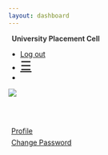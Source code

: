 ```yaml
---
layout: dashboard
---
```

   <nav>
      <div class="nav-wrapper white">
         <a onclick="window.location=window.location.origin+window.location.pathname" class="cursor_pointer brand-logo">
         <b class="center-hv">
         <img src="{{ site.baseurl }}/assets/images/jamia-logo.png" alt="" class="logo-img">
         <span class="upc_greeting" style="color:#333333;">
         &nbsp;University Placement Cell
         </span>
         </b>
         </a> 	
         <ul id="nav-mobile" class="right">
            <li class="hide1"><a href="#" onclick="sudoKill()">Log out</a></li>
            <li class="show1"><a href="#" onclick="side_nav_toggal()" style="font-size:25px;" data-target="slide-out" class="sidenav-trigger">☰</a></li>
            <li style="width:50px" class="hide1"></li>
         </ul>
      </div>
   </nav>
   <div id="body" class="row card white" style="margin-top:0;min-height:100vh;">
      <div class="col s12 m3 l3 center hide-on-small-only hide1 card1" style="height:100vh;" id="side-nav">
         <div id="side_user_setting_1">
            <a class="waves-effect waves-grey black-text" href="#!home" style="width:100%;height:55px">
               <div id="user_dp" class="row">
                  <div class="col s4 "><img class="circle" id="dp_desktop" src="#"></div>
                  <div class="col s7 left-align">
                     <p style="margin-top:6px"><span id="student_name"></span> <br><span style="font-size:11px"></span></p>
                  </div>
               </div>
            </a>
            <!-- -->
         </div>
         <br>
         <!-- <a class="waves-effect waves-grey black-text"  style="width:100%;height:40px">
            <div id="user_dp" class="row">
               <div class="col s12 left-align">
                  <p onclick="active_profile(1)"  style="margin:6px;text-decoration:under">Setting</p>
               </div>
            </div>
        </a> -->
            <div id="hidden_profile_settings_1" style="padding-left:30px;display:none;height:0px">
               <a class="waves-effect waves-grey black-text" href="#!profile_update" style="width:100%;height:40px">
                  <div id="user_dp" class="row">
                     <div class="col s12 left-align">
                        <p style="margin:6px;text-decoration:under">Profile</p>
                     </div>
                  </div>
               </a>
               <!-- <a class="waves-effect waves-grey black-text" href="#" style="width:100%;height:40px">
                  <div id="user_dp" class="row">
                     <div class="col s12 left-align">
                        <p style="margin:6px;text-decoration:under">Update E-mail</p>
                     </div>
                  </div>
               </a>
               <a class="waves-effect waves-grey black-text" href="#" style="width:100%;height:40px">
                  <div id="user_dp" class="row">
                     <div class="col s12 left-align">
                        <p style="margin:6px;text-decoration:under">Change Password</p>
                     </div>
                  </div>
               </a> -->
            </div>
                <a class="waves-effect waves-grey black-text" href="#!profile_update" style="width:100%;height:40px">
                    <div id="user_dp" class="row">
                        <div class="col s12 left-align">
                            <p style="margin:6px;text-decoration:under">Profile</p>
                        </div>
                    </div>
                </a>
                <a class="waves-effect waves-grey black-text sidenav-close" href="#!change_password" style="width:100%;height:40px">
                    <div class="row">
                        <div class="col s12 left-align">
                        <p style="margin:6px;text-decoration:under">Change Password</p>
                        </div>
                    </div>
                </a>
      </div>
      <div class="col s12 m12 l8" id="main">
        <div id="change_password" class="page">
            <div class="row">
                <div class="col s12 l6 m6 offset-l3 offset-m3">
                    <form>
                        <div class="row">
                            <div class="input-field col s12 ">
                            <input placeholder="curernt password" id="curernt_password" name="current_password" type="password" class="validate">
                            </div>
                            <div class="input-field col s12">
                            <input placeholder="new password" id="new_password" type="password" name="new_password" class="validate">
                            </div>
                            <div class="input-field col s12">
                            <input placeholder="confirm new password" id="confirm_new_password" name="new_password" type="password" class="validate">
                            </div>
                            <p class="center"><input type="button" onclick="change_password()" value="change" class="btn"></p>
                        </div>
                    </form>
                </div>
            </div>
        </div>
        <div id="home" class="page">
            <div class="row">
                <div class="col s12 l6">
                    <table>
                        <thead>
                        <tr>
                            <th>Applications open for</th>
                        </tr>
                        </thead>
                        <tbody id="open_application_col">
                        </tbody>
                    </table>
                </div>
                <div class="col s12 l6">
                    <table>
                        <thead>
                        <tr>
                            <th>You have applied for</th>
                        </tr>
                        </thead>
                        <tbody id="applied_application_col">
                        </tbody>
                    </table>
                </div>
        </div>
      </div>
      <div id="as" class="page">asdf</div>
      <div id="as" class="page">
      </div>
        <div class="page" id="profile_update">
        <form id="upc_form" action="#" method="post">
                <div class="row">
                    <div class="input-field col s12 l6">
                        <input id="name" name="name" type="text" class="validate">
                        <label for="name">Name of the Student</label>
                    </div>
                    <div class="input-field col s12 l5">
                        <input id="fathers_name" name="fathers_name" type="text" class="validate">
                        <label for="fathers_name">Father's Name</label>
                    </div>
                    <div class="input-field col s12 l2">
                        <select name="gender">
                            <option value="" disabled selected>Gender</option>
                            <option value="1">Male</option>
                            <option value="2">Female</option>
                            <option value="3">Other</option>
                        </select>
                    </div>
                    <div class="input-field col s12 l2">
                        <input type="text" class="datepicker" name="date_of_birth" placeholder="Date of birth">
                    </div>
                    <div class="input-field col s12 l2">
                        <input id="student_id" name="student_id" type="text" class="validate">
                        <label for="student_id">Student I.D.</label>
                    </div>
                    <div class="input-field col s12 l3">
                        <input id="enrolment_no" type="text" name="enrolment_no" class="validate">
                        <label for="enrolment_no">Enrolment No</label>
                    </div>
                    <div class="input-field col s12 l2">
                        <select name="course">
                            <option value="" disabled selected>Course</option>
                            <option value="1">B.Tech</option>
                            <option value="2">B.E.</option>
                            <option value="-1">Other</option>
                        </select>
                    </div>
                    <div class="input-field col s12 l2">
                        <select name="branch">
                            <option value="" disabled selected>Branch</option>
                            <option value="1">Computer Engineering</option>
                            <option value="2">Electronics</option>
                            <option value="3">Electrical</option>
                            <option value="4">Civil</option>
                            <option value="5">Mechanical</option>
                            <option value="-1">Other</option>
                        </select>
                    </div>
                    <div class="input-field col s12 l2">
                        <select name="current_year" id="current_year" onchange="select_year(this.value)">
                            <option value="" disabled selected>Current Year</option>
                            <option value="1">1st Year</option>
                            <option value="2">2nd Year</option>
                            <option value="3">3rd Year</option>
                            <option value="4">4th Year</option>
                            <option value="5">5th Year</option>
                        </select>
                    </div>
                    <div class="input-field col s12 l2">
                        <input id="contact_no" type="text" name="contact_no" class="validate">
                        <label for="contact_no">Contact No</label>
                    </div>
                    <div class="input-field col s12 l2">
                        <input id="alternative_contact_no" type="text" name="alternative_contact_no" class="validate">
                        <label for="alternative_contact_no">Alternate Contact No</label>
                    </div>
                    <div class="input-field col s12 l3">
                        <input id="email" type="text" name="email" class="validate" disabled>
                        <label for="email">Email</label>
                    </div>
                    <div class="input-field col s12 l12">
                        <input id="address" type="text" name="address" class="validate">
                        <label for="address">Address</label>
                    </div>
                    <div class="col s12"><p><b>Details of 10<sup>th</sup> class</b></p></div>
                    <div class="input-field col s12 l2">
                        <input id="percentage_10th" type="text" name="percentage_10th" class="validate">
                        <label for="percentage_10th">Percentage</label>
                    </div>
                    <div class="input-field col s12 l2">
                        <input type="text" name="year_10th" placeholder="Year of passing">
                    </div>
                    <div class="input-field col s12 l8">
                        <input id="board_10th" type="text" name="board_10th" class="validate">
                        <label for="board_10th">Board of Examination</label>
                    </div>
                    <div class="col s12"><p><b>Details of 12<sup>th</sup> class</b></p></div>
                    <div class="input-field col s12 l2">
                        <input id="percentage_12th" type="text" name="percentage_12th" class="validate">
                        <label for="percentage_12th">Percentage</label>
                    </div>
                    <div class="input-field col s12 l2">
                        <input type="text" name="year_12th" placeholder="Year of passing">
                    </div>
                    <div class="input-field col s12 l8">
                        <input id="board_12th" type="text" name="board_12th" class="validate">
                        <label for="board_12th">Board of Examination</label>
                    </div>
                    <div class="col l6 s12 student_cpi" id="1_sem_cpi">
                        <div class="col s12"><p><b>Details of 1<sup>st</sup> year</b></p></div>
                        <div class="input-field col s12 l6">
                            <input id="sem_1_cpi" type="text" name="sem_1_cpi" class="validate">
                            <label for="sem_1_cpi">1<sup>st</sup> semester cpi</label>
                        </div>
                        <div class="input-field col s12 l6">
                            <input id="sem_2_cpi" type="text" name="sem_2_cpi" class="validate">
                            <label for="sem_2cpi">2<sup>nd</sup> semester cpi</label>
                        </div>    
                    </div>
                    <div class="col l6 s12 student_cpi" id="2_sem_cpi">    
                        <div class="col s12"><p><b>Details of 2<sup>nd</sup> year</b></p></div>
                        <div class="input-field col s12 l6">
                            <input id="sem_3_cpi" type="text" name="sem_3_cpi" class="validate">
                            <label for="sem_3_cpi">3<sup>st</sup> semester cpi</label>
                        </div>
                        <div class="input-field col s12 l6">
                            <input id="sem_4_cpi" type="text" name="sem_4_cpi" class="validate">
                            <label for="sem_4_cpi">4<sup>nd</sup> semester cpi</label>
                        </div>    
                    </div>
                    <div class="col l6 s12 student_cpi" id="3_sem_cpi">
                        <div class="col s12"><p><b>Details of 3<sup>rd</sup> year</b></p></div>
                        <div class="input-field col s12 l6">
                            <input id="sem_5_cpi" type="text" name="sem_5_cpi" class="validate">
                            <label for="sem_5_cpi">5<sup>st</sup> semester cpi</label>
                        </div>
                        <div class="input-field col s12 l6">
                            <input id="sem_6_cpi" type="text" name="sem_6_cpi" class="validate">
                            <label for="sem_6_cpi">6<sup>nd</sup> semester cpi</label>
                        </div>  
                    </div>
                    <div class="col l6 s12 student_cpi" id="4_sem_cpi">
                        <div class="col s12"><p><b>Details of 4<sup>th</sup> year</b></p></div>
                        <div class="input-field col s12 l6">
                            <input id="sem_7_cpi" type="text" name="sem_7_cpi" class="validate">
                            <label for="sem_7_cpi">7<sup>st</sup> semester cpi</label>
                        </div>
                        <div class="input-field col s12 l6">
                            <input id="sem_8_cpi" type="text" name="sem_8_cpi" class="validate">
                            <label for="sem_8_cpi">8<sup>nd</sup> semester cpi</label>
                        </div>
                    </div>
                    <div class="col l6 s12 student_cpi" id="5_sem_cpi">
                        <div class="col s12"><p><b>Details of 5<sup>th</sup> year</b></p></div>
                        <div class="input-field col s12 l6">
                            <input id="sem_9_cpi" type="text" name="sem_9_cpi" class="validate">
                            <label for="sem_9_cpi">9<sup>st</sup> semester cpi</label>
                        </div>
                        <div class="input-field col s12 l6">
                            <input id="sem_10_cpi" type="text" name="sem_10_cpi" class="validate">
                            <label for="sem_10_cpi">10<sup>nd</sup> semester cpi</label>
                        </div>
                    </div>
                    <!-- <div id="imgup-modal1" class="modal">
                        <div class="center modal-content">
                        <h4 >Upload Photo</h4>
                        <input type="file" id="img_file" style="display:none" onchange="upload_image()">
                        <p class="center-all"><label for="img_file" class="waves-effect waves-light btn blue" >Image</label></p>
                        <p class="center-all"><img src="" style="height:250px;max-width: 200px" name="preview_img" id="preview_img"></p>
                        </div>
                        <div class="modal-footer">
                        <input type="submit" class="btn-flat blue white-text" value="Upload">
                        <a href="#!" class="modal-close waves-effect waves-green btn-flat blue white-text left">Back</a>
                        </div>
                    </div> -->
                </div>
                <div style="max-width: 200px">
                    <p class="center-all" ><img src="" style="height:250px;max-width: 200px" name="preview_img" id="preview_img" /></p>
                    <p class="center-all left" style="margin:5px"><label for="img_file" class="waves-effect waves-light btn blue" style="width:200px">Choose Image</label></p>
                </div>
                <input type="file" id="img_file" style="display:none" onchange="upload_image()" />
                <input type="submit" class="btn-flat blue white-text right" value="save" />
            </form>
        </div>
      </div>
   </div>
   <ul id="slide-out" class="sidenav">
      <div id="side_user_setting_2" class="grey lighten-3">
         <a href="#!home" class="sidenav-close waves-effect waves-grey black-text" style="width:100%;height:55px">
            <div id="user_dp" class="row">
               <div class="col s4 "><img class="circle" id="dp_mobile" src="#"></div>
               <div class="col s7 left-align">
                  <p style="margin-top:6px"><span id="student_name_mobile"></span> <br /><span style="font-size:11px"></span></p>
               </div>
            </div>
         </a>
      </div>
      <br>
      <a class="waves-effect waves-grey black-text sidenav-close" href="#!profile_update" style="width:100%;height:40px">
         <div class="row">
            <div class="col s12 left-align">
               <p style="margin:6px;text-decoration:under">Profile</p>
            </div>
         </div>
      </a>
      <a class="waves-effect waves-grey black-text sidenav-close" href="#!change_password" style="width:100%;height:40px">
         <div class="row">
            <div class="col s12 left-align">
               <p style="margin:6px;text-decoration:under">Change Password</p>
            </div>
         </div>
      </a>
      <a class="waves-effect waves-grey black-text sidenav-close" onclick="sudoKill()" style="width:100%;height:40px">
         <div class="row">
            <div class="col s12 left-align">
               <p style="margin:6px;text-decoration:under">Log Out</p>
            </div>
         </div>
      </a>
   </ul>
   <div id="loading_scren" style="position: fixed;z-index:999999;width:100%;height:100%;text-align:center;background-color:red!important;display:none">
        <div style="position: fixed; top: 50%; left:50%; transform: translate(-50%, -50%);width:100%;height:100%" class="grey lighten-4"><div class="loader" style="position: fixed; top: 50%; left:50%; transform: translate(-50%, -50%);margin-left:-25px"></div></div>
    </div>
<div id="modal1" class="modal" style="overflow:hidden">
    <div class="modal-content">
        <h4 id="modal_header">Internship </h4>
        <p id="text_when_apply" class="hide1">Are you sure , you want to apply for this application</p>
        <p id="text_when_cancel" class="hide1">Are you sure, you want to cancel your application</p>
    </div>
    <div class="modal-footer">
    <div class="row">
    <div class="col s6"><a href="#!" onclick="modify_application(this)" class="btn blue" data="" id="modify_application_trigger">Yes</a></div>
    <div class="col s1"><a href="#!" class="btn blue modal-close" >No</a></div>
    </div>
    </div>
    </div>